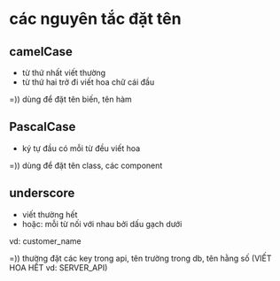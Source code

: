 # các nguyên tắc đặt tên

## camelCase

- từ thứ nhất viết thường
- từ thứ hai trở đi viết hoa chữ cái đầu

=)) dùng để đặt tên biến, tên hàm

## PascalCase

- ký tự đầu có mỗi từ đều viết hoa

=)) dùng để đặt tên class, các component

## underscore

- viết thường hết
- hoặc: mỗi từ nối với nhau bởi dấu gạch dưới

vd: customer_name

=)) thường đặt các key trong api, tên trường trong db, tên hằng số (VIẾT HOA HẾT vd: SERVER_API)
